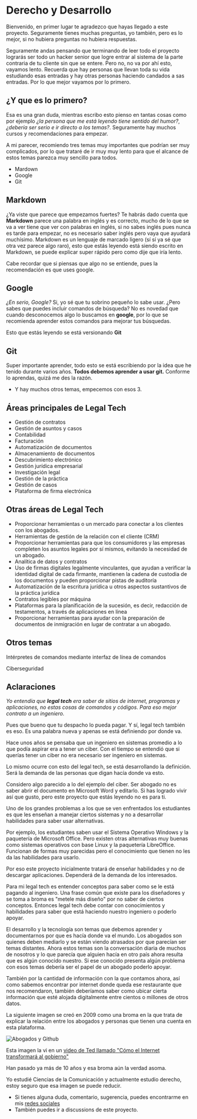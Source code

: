 # Derecho y Desarrollo

Bienvenido, en primer lugar te agradezco que hayas llegado a este proyecto. Seguramente tienes muchas preguntas, yo también, pero es lo mejor, si no hubiera preguntas no hubiera respuestas.

Seguramente andas pensando que terminando de leer todo el proyecto lograrás ser todo un hacker senior que logre entrar al sistema de la parte contraria de tu cliente sin que se entere. Pero no, no va por ahí esto, vayamos lento. Recuerda que hay personas que llevan toda su vida estudiando esas entradas y hay otras personas haciendo candados a sas entradas. Por lo que mejor vayamos por lo primero.

## ¿Y que es lo primero?

Esa es una gran duda, mientras escribo esto pienso en tantas cosas como por ejemplo *¿la persona que me está leyendo tiene sentido del humor?*, *¿debería ser serio e ir directo a los temas?*. Seguramente hay muchos cursos y recomendaciones para empezar.

A mi parecer, recomiendo tres temas muy importantes que podrían ser muy complicados, por lo que trataré de ir muy muy lento para que el alcance de estos temas parezca muy sencillo para todos.

- Mardown
- Google
- Git

## Markdown

¿Ya viste que parece que empezamos fuertes? Te habrás dado cuenta que **Markdown** parece una palabra en inglés y es correcto, mucho de lo que se va a ver tiene que ver con palabras en inglés, si no sabes inglés pues nunca es tarde para empezar, no es necesario saber inglés pero vaya que ayudará muchísimo. Markdown es un lenguaje de marcado ligero (sí sí ya sé que otra vez parece algo raro), esto que estás leyendo está siendo escrito en Markdown, se puede explicar super rápido pero como dije que iría lento.

Cabe recordar que si piensas que algo no se entiende, pues la recomendación es que uses google. 

 ## Google

*¿En serio, Google?* Si, yo sé que tu sobrino pequeño lo sabe usar. ¿Pero sabes que puedes incluir comandos de búsqueda? No es novedad que cuando desconocemos algo lo buscamos en **google**, por lo que se recomienda aprender estos comandos para mejorar tus búsquedas.

Esto que estás leyendo se está versionando **Git**

## Git

Super importante aprender, todo esto se está escribiendo por la idea que he tenido durante varios años. **Todos debemos aprender a usar git.** Conforme lo aprendas, quizá me des la razón.

- Y hay muchos otros temas, empecemos con esos 3.

## Áreas principales de Legal Tech

- Gestión de contratos
- Gestión de asuntos y casos
- Contabilidad
- Facturación
- Automatización de documentos
- Almacenamiento de documentos
- Descubrimiento electrónico
- Gestión jurídica empresarial
- Investigación legal
- Gestión de la práctica
- Gestión de casos
- Plataforma de firma electrónica

## Otras áreas de Legal Tech

- Proporcionar herramientas o un mercado para conectar a los clientes con los abogados.
- Herramientas de gestión de la relación con el cliente (CRM)
- Proporcionar herramientas para que los consumidores y las empresas completen los asuntos legales por sí mismos, evitando la necesidad de un abogado.
- Analítica de datos y contratos
- Uso de firmas digitales legalmente vinculantes, que ayudan a verificar la identidad digital de cada firmante, mantienen la cadena de custodia de los documentos y pueden proporcionar pistas de auditoría
- Automatización de la escritura jurídica u otros aspectos sustantivos de la práctica jurídica
- Contratos legibles por máquina
- Plataformas para la planificación de la sucesión, es decir, redacción de testamentos, a través de aplicaciones en línea
- Proporcionar herramientas para ayudar con la preparación de documentos de inmigración en lugar de contratar a un abogado.

## Otros temas

Intérpretes de comandos mediante interfaz de línea de comandos

Ciberseguridad

## Aclaraciones

*Yo entendía que **legal tech** era saber de sitios de internet, programas y aplicaciones, no estas cosas de comandos y códigos. Para eso mejor contrato a un ingeniero.*

Pues que bueno que tu despacho lo pueda pagar. Y sí, legal tech también es eso. Es una palabra nueva y apenas se está definiendo por donde va.

Hace unos años se pensaba que un ingeniero en sistemas promedio a lo que podía aspirar era a tener un ciber. Con el tiempo se entendió que si querías tener un ciber no era necesario ser ingeniero en sistemas.

Lo mismo ocurre con esto del legal tech, se está desarrollando la definición. Será la demanda de las personas que digan hacía donde va esto. 

Considero algo parecido a lo del ejemplo del ciber. Ser abogado no es saber abrir el documento en Microsoft Word y editarlo. Si has logrado vivir así que gusto, pero este proyecto que estás leyendo no es para ti.

Uno de los grandes problemas a los que se ven enfrentados los estudiantes es que les enseñan a manejar ciertos sistemas y no a desarrollar habilidades para saber usar alternativas.

Por ejemplo, los estudiantes saben usar el Sistema Operativo Windows y la paquetería de Microsoft Office. Pero existen otras alternativas muy buenas como sistemas operativos con base Linux y la paquetería LibreOffice. Funcionan de formas muy parecidas pero el conocimiento que tienen no les da las habilidades para usarlo.

Por eso este proyecto inicialmente tratará de enseñar habilidades y no de descargar aplicaciones. Dependerá de la demanda de los interesados.

Para mi legal tech es entender conceptos para saber como se le está pagando al ingeniero. Una frase común que existe para los diseñadores y se toma a broma es "metele más diseño" por no saber de ciertos conceptos. Entonces legal tech debe contar con conocimientos y habilidades para saber que está haciendo nuestro ingeniero o poderlo apoyar.

El desarrollo y la tecnología son temas que debemos aprender y documentarnos por que es hacía donde va el mundo. Los abogados son quienes deben mediarlo y se están viendo atrasados por que parecían ser temas distantes. Ahora estos temas son la conversación diaria de muchos de nosotros y  lo que parecía que alguien hacía en otro país ahora resulta que es algún conocido nuestro. Si ese conocido presenta algún problema con esos temas debería ser el papel de un abogado poderlo apoyar.

También por la cantidad de información con la que contamos ahora, así como sabemos encontrar por internet donde queda ese restaurante que nos recomendaron, también deberíamos saber como ubicar cierta información que esté alojada digitalmente entre cientos o millones de otros datos.

La siguiente imagen se creó en 2009 como una broma en la que trata de explicar la relación entre los abogados y personas que tienen una cuenta en esta plataforma.

![Abogados y Github](http://philarcher.org/diary/2012/policygit/venn1.png)

Esta imagen la vi en un [video de Ted llamado "Cómo el Internet transformará al gobierno"](https://www.ted.com/talks/clay_shirky_how_the_internet_will_one_day_transform_government)

Han pasado ya más de 10 años y esa broma aún la verdad asoma.

Yo estudié Ciencias de la Comunicación y actualmente estudio derecho, estoy seguro que esa imagen se puede reducir.

- Si tienes alguna duda, comentario, sugerencia, puedes encontrarme en mis [redes sociales](https://linktr.ee/ruckysolis)
- También puedes ir a discussions de este proyecto.